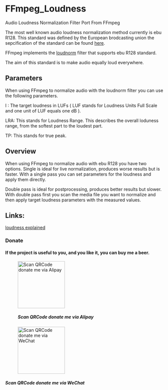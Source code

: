 # FFmpeg_Loudness

Audio Loudness Normalization Filter Port From FFmpeg

The most well known audio loudness normalization method currently is ebu R128.
This standard was defined by the European brodcasting union the sepcification of the standard can be found [here](https://tech.ebu.ch/docs/r/r128.pdf).

FFmpeg implements the [loudnorm](http://k.ylo.ph/2016/04/04/loudnorm.html) filter that supports ebu R128 standard.

The aim of this standard is to make audio equally loud everywhere.

## Parameters

When using FFmpeg to normalize audio with the loudnorm filter you can use the following parameters.

I : The target loudness in LUFs ( LUF stands for Loudness Units Full Scale and one unit of LUF equals one dB ).

LRA: This stands for Loudness Range. This describes the overall loduness range, from the softest part to the loudest part.

TP: This stands for true peak.

## Overview
When using FFmpeg to normalize audio with ebu R128 you have two options.
Single is ideal for live normalization, produces worse results but is faster.
With a single pass you can set parameters for the loudness and apply them directly.

Double pass is ideal for postprocessing, produces better results but slower.
With double pass first you scan the media file you want to normalize and then apply target loudness parameters with the measured values.

## Links:
[loudness explained](https://www.tcelectronic.com/brand/tcelectronic/loudness-explained)

### Donate
 
#### If the project is useful to you, and you like it, you can buy me a beer.
 
<figure class="half">
<img src="https://img2018.cnblogs.com/blog/824862/201809/824862-20180930223557236-1709972421.png" title="Scan QRCode donate me via Alipay" width="150" />

##### **Scan QRCode donate me via Alipay**

<img src="https://img2018.cnblogs.com/blog/824862/201809/824862-20180930223603138-1708589189.png" title="Scan QRCode donate me via WeChat" width="150" />
 </figure>
 
##### **Scan QRCode donate me via WeChat**
  
 
